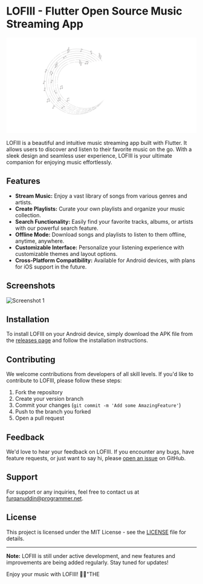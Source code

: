 # LOFIII - Flutter Open Source Music Streaming App

![LOFIII Logo](assets/lofiii_dark_mode.svg)

LOFIII is a beautiful and intuitive music streaming app built with Flutter. It allows users to discover and listen to their favorite music on the go. With a sleek design and seamless user experience, LOFIII is your ultimate companion for enjoying music effortlessly.

## Features

- **Stream Music:** Enjoy a vast library of songs from various genres and artists.
- **Create Playlists:** Curate your own playlists and organize your music collection.
- **Search Functionality:** Easily find your favorite tracks, albums, or artists with our powerful search feature.
- **Offline Mode:** Download songs and playlists to listen to them offline, anytime, anywhere.
- **Customizable Interface:** Personalize your listening experience with customizable themes and layout options.
- **Cross-Platform Compatibility:** Available for Android devices, with plans for iOS support in the future.

## Screenshots

![Screenshot 1](assets/lofiii_screenshot1.svg)


## Installation

To install LOFIII on your Android device, simply download the APK file from the [releases page](link-to-releases) and follow the installation instructions.

## Contributing

We welcome contributions from developers of all skill levels. If you'd like to contribute to LOFIII, please follow these steps:

1. Fork the repository
2. Create your version branch
3. Commit your changes (`git commit -m 'Add some AmazingFeature'`)
4. Push to the branch you forked 
5. Open a pull request

## Feedback

We'd love to hear your feedback on LOFIII. If you encounter any bugs, have feature requests, or just want to say hi, please [open an issue](link-to-issues) on GitHub.

## Support

For support or any inquiries, feel free to contact us at [furqanuddin@programmer.net](mailto:furqanuddin@programmer.net).

## License

This project is licensed under the MIT License - see the [LICENSE](LICENSE) file for details.

---

**Note:** LOFIII is still under active development, and new features and improvements are being added regularly. Stay tuned for updates! 

Enjoy your music with LOFIII! 🎵✨"THE

